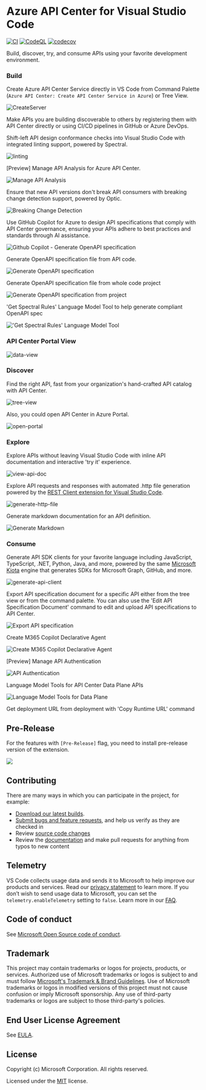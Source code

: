 # Azure API Center for Visual Studio Code
[![CI](https://github.com/microsoft/vscode-azureapicenter/actions/workflows/ci.yml/badge.svg?branch=dev)](https://github.com/microsoft/vscode-azureapicenter/actions/workflows/ci.yml)
[![CodeQL](https://github.com/microsoft/vscode-azureapicenter/actions/workflows/codeql.yml/badge.svg?branch=dev)](https://github.com/microsoft/vscode-azureapicenter/actions/workflows/codeql.yml)
[![codecov](https://codecov.io/gh/microsoft/vscode-azureapicenter/branch/dev/graph/badge.svg?token=TIJgHIZNDD)](https://codecov.io/gh/microsoft/vscode-azureapicenter)

Build, discover, try, and consume APIs using your favorite development environment.

### Build

Create Azure API Center Service directly in VS Code from Command Palette (`Azure API Center: Create API Center Service in Azure`) or Tree View.

![CreateServer](./media/create-api-center.png)

Make APIs you are building discoverable to others by registering them with API Center directly or using CI/CD pipelines in GitHub or Azure DevOps.

Shift-left API design conformance checks into Visual Studio Code with integrated linting support, powered by Spectral.

![linting](./media/integrated-lint.png)

[Preview] Manage API Analysis for Azure API Center.

![Manage API Analysis](./media/managed-lint.png)

Ensure that new API versions don't break API consumers with breaking change detection support, powered by Optic.

![Breaking Change Detection](./media/breaking-change.png)

Use GitHub Copilot for Azure to design API specifications that comply with API Center governance, ensuring your APIs adhere to best practices and standards through AI assistance.

![Github Copilot - Generate OpenAPI specification](./media/github-copilot-generate-openapi.png)

Generate OpenAPI specification file from API code.

![Generate OpenAPI specification](./media/generate-api-documentation.gif)

Generate OpenAPI specification file from whole code project

![Generate OpenAPI specification from project](./media/generate-openapi-from-project.png)

'Get Spectral Rules' Language Model Tool to help generate compliant OpenAPI spec

!['Get Spectral Rules' Language Model Tool](./media/lmtool-get-spectral-rules.png)

### API Center Portal View
![data-view](./media/add-data-api.gif)

### Discover

Find the right API, fast from your organization's hand-crafted API catalog with API Center.

![tree-view](./media/tree-view.png)

Also, you could open API Center in Azure Portal.

![open-portal](./media/open-in-portal.png)

### Explore

Explore APIs without leaving Visual Studio Code with inline API documentation and interactive 'try it' experience.

![view-api-doc](./media/view-api-doc.png)

Explore API requests and responses with automated .http file generation powered by the [REST Client extension for Visual Studio Code](https://marketplace.visualstudio.com/items?itemName=humao.rest-client).

![generate-http-file](./media/generate-http-file.png)

Generate markdown documentation for an API definition.

![Generate Markdown](./media/generate-markdown.png)

### Consume

Generate API SDK clients for your favorite language including JavaScript, TypeScript, .NET, Python, Java, and more, powered by the same [Microsoft Kiota](https://learn.microsoft.com/en-us/openapi/kiota/overview) engine that generates SDKs for Microsoft Graph, GitHub, and more.

![generate-api-client](./media/generate-api-client.png)

Export API specification document for a specific API either from the tree view or from the command palette. You can also use the 'Edit API Specification Document' command to edit and upload API specifications to API Center.

![Export API specification](./media/export-api.gif)

Create M365 Copilot Declarative Agent

![Create M365 Copilot Declarative Agent](./media/create-declarative-agent.png)

[Preview] Manage API Authentication

![API Authentication](./media/api-access.png)

Language Model Tools for API Center Data Plane APIs

![Language Model Tools for Data Plane](./media/lmtool-data-plane.png)

Get deployment URL from deployment with 'Copy Runtime URL' command

## Pre-Release

For the features with `[Pre-Release]` flag, you need to install pre-release version of the extension.

![](/media/pre-release.png)

## Contributing

There are many ways in which you can participate in the project, for example:

- [Download our latest builds](https://github.com/microsoft/vscode-azureapicenter/releases).
- [Submit bugs and feature requests](https://github.com/microsoft/vscode-azureapicenter/issues), and help us verify as they are checked in
- Review [source code changes](https://github.com/microsoft/vscode-azureapicenter/pulls)
- Review the [documentation](CONTRIBUTING.md) and make pull requests for anything from typos to new content

## Telemetry

VS Code collects usage data and sends it to Microsoft to help improve our products and services. Read our [privacy statement](https://go.microsoft.com/fwlink/?LinkID=528096&clcid=0x409) to learn more. If you don’t wish to send usage data to Microsoft, you can set the `telemetry.enableTelemetry` setting to `false`. Learn more in our [FAQ](https://code.visualstudio.com/docs/supporting/faq#_how-to-disable-telemetry-reporting).


## Code of conduct

See [Microsoft Open Source code of conduct](https://opensource.microsoft.com/codeofconduct).

## Trademark

This project may contain trademarks or logos for projects, products, or services. Authorized use of Microsoft trademarks or logos is subject to and must follow [Microsoft's Trademark & Brand Guidelines](https://www.microsoft.com/legal/intellectualproperty/trademarks/usage/general). Use of Microsoft trademarks or logos in modified versions of this project must not cause confusion or imply Microsoft sponsorship. Any use of third-party trademarks or logos are subject to those third-party's policies.

## End User License Agreement
See [EULA](EULA).

## License

Copyright (c) Microsoft Corporation. All rights reserved.

Licensed under the [MIT](LICENSE) license.
